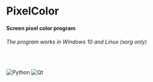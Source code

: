 # PixelColor
<h4>Screen pixel color program</h4>

<h6>The program works in Windows 10 and Linux (xorg only)</h6>
<br>

![Python](https://img.shields.io/badge/python-3670A0?style=for-the-badge&logo=python&logoColor=ffdd54) ![Qt](https://img.shields.io/badge/Qt-%23217346.svg?style=for-the-badge&logo=Qt&logoColor=white) 